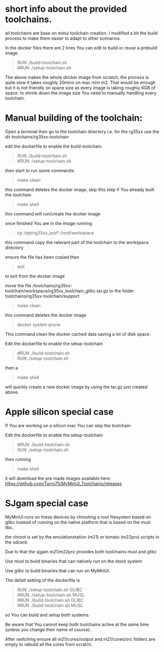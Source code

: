 # short info about the provided toolchains.

all toolchains are base on minui toolchain creation.
I modified a bit the build process to make them easier to adapt to other scenarios.

In the docker files there are 2 lines You can edit to build or reuse a prebuild image.

>RUN ./build-toolchain.sh\
#RUN ./setup-toolchain.sh

The above makes the whole docker image from scratch, the process is quite slow it takes roughly 20mins on mac mini m2.
That would be enough but it is not friendly on space size as every image is taking roughly 6GB of space.
to shrink down the image size You need to manually handling every toolchain.

# Manual building of the toolchain:

Open a terminal then go to the toolchain directory i.e. for the rg35xx use the dir toolchains/rg35xx-toolchain

edit the dockerfile to enable the build-toolchain:
> RUN ./build-toolchain.sh \
#RUN ./setup-toolchain.sh

then start to run some commands:

> make clean 

this command deletes the docker image, skip this step if You already built the toolchain

> make shell

this command will run/create the docker image

once finished You are in the image running
> cp /opt/rg35xx_tool* /root/workspace

this command copy the relevant part of the toolchain to the workspace directory

ensure the file has been copied then
> exit

to exit from the docker image

move the file /toolchains/rg35xx-toolchain/workspace/rg35xx_toolchain_glibc.tar.gz to the folder toolchains/rg35xx-toolchain/support

> make clean

this command deletes the docker image

>docker system prune

This command clean the docker cached data saving a lot of disk space.


Edit the dockerfile to enable the setup-toolchain
>#RUN ./build-toolchain.sh \
RUN ./setup-toolchain.sh

then a 

> make shell

will quickly create a new docker image by using the tar.gz just created above.


# Apple silicon special case 
If You are working on a silicon mac You can skip the toolchain:

Edit the dockerfile to enable the setup-toolchain
>#RUN ./build-toolchain.sh \
RUN ./setup-toolchain.sh

then running 
>make shell

it will download the pre made images available here: https://github.com/Turro75/MyMinUI_Toolchains/releases


# SJgam special case

MyMinUI runs on these devices by chrooting a root filesystem based on glibc instead of running on the native platform that is based on the musl libc.

the chroot is set by the emulationstation (m21) or tomato (m22pro) scripts in the sdcard.

Due to that the sjgam m21/m22pro provides both toolchains musl and glibc

Use musl to build binaries that can natively run on the stock system

Use glibc to build binaries that can run on MyMinUI. 


The defalt setting of the dockerfile is

>RUN ./setup-toolchain.sh GLIBC\
#RUN ./setup-toolchain.sh MUSL\
#RUN ./build-toolchain.sh GLIBC\
#RUN ./build-toolchain.sh MUSL

so You can build and setup both systems.

Be aware that You cannot keep both toolchains active at the same time (unless you change their name of course).

After switching ensure all m21/cores/output and m21/cores/src folders are empty to rebuild all the cores from scratch.

